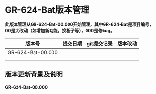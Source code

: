 # GR-624-Bat版本管理

**此版本管理从GR-624-Bat-00.000开始管理，其中GR-624-Bat是项目编号，00是大改动（如增加新功能，换板子等），000是修bug。**

|      版本号      | 提交日期 | git提交记录 | 版本改动 |
| :---------------: | :------: | :---------: | :------: |
| GR-624-Bat-00.000 |          |            |          |
|                  |          |            |          |
|                  |          |            |          |

## 版本更新背景及说明

#### **GR-624-Bat-00.000**
